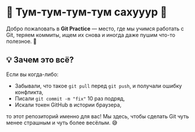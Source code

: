 # 🚀 Тум-тум-тум-тум сахууур 🚀

Добро пожаловать в **Git Practice** — место, где мы учимся работать с Git, теряем коммиты, ищем их снова и иногда даже пушим что-то полезное. 🌟

## 💡 Зачем это всё?
Если вы когда-либо:
- Забывали, что такое `git pull` перед `git push`, и получали ошибку конфликта,
- Писали `git commit -m "fix"` 10 раз подряд,
- Искали токен GitHub в истории браузера,

то этот репозиторий именно для вас! Мы здесь, чтобы сделать Git чуть менее страшным и чуть более весёлым. 😅

